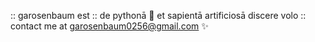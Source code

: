 :: garosenbaum est 
:: de pythonā 🐍 et sapientā artificiosā discere volo 
:: contact me at garosenbaum0256@gmail.com ✨
